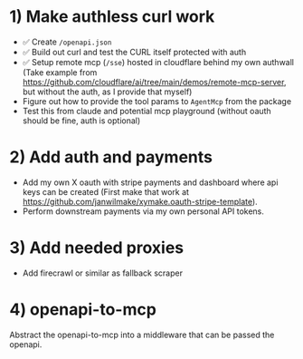 # 1) Make authless curl work

- ✅ Create `/openapi.json`
- ✅ Build out curl and test the CURL itself protected with auth
- ✅ Setup remote mcp (`/sse`) hosted in cloudflare behind my own authwall (Take example from https://github.com/cloudflare/ai/tree/main/demos/remote-mcp-server, but without the auth, as I provide that myself)
- Figure out how to provide the tool params to `AgentMcp` from the package
- Test this from claude and potential mcp playground (without oauth should be fine, auth is optional)

# 2) Add auth and payments

- Add my own X oauth with stripe payments and dashboard where api keys can be created (First make that work at https://github.com/janwilmake/xymake.oauth-stripe-template).
- Perform downstream payments via my own personal API tokens.

# 3) Add needed proxies

- Add firecrawl or similar as fallback scraper

# 4) openapi-to-mcp

Abstract the openapi-to-mcp into a middleware that can be passed the openapi.

